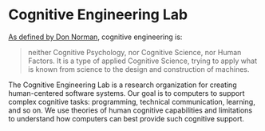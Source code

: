 # Cognitive Engineering Lab

[As defined by Don Norman][cognitive-engineering-norman], cognitive engineering is:

> neither Cognitive Psychology, nor Cognitive Science, nor Human Factors. It is a type of applied Cognitive Science, trying to apply what is known from science to the design and construction of machines.

The Cognitive Engineering Lab is a research organization for creating human-centered software systems. Our goal is to computers to support complex cognitive tasks: programming, technical communication, learning, and so on. We use theories of human cognitive capabilities and limitations to understand how computers can best provide such cognitive support.

[cognitive-engineering-norman]: https://github.com/cognitive-engineering-lab/.github/blob/8ed2d979dd36dc573e0f253129c8faad6035fd14/cognitive-engineering.pdf
